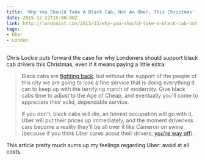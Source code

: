 ```yaml
---
title: 'Why You Should Take A Black Cab, Not An Uber, This Christmas'
date: 2015-12-22T15:00:00Z
link: http://londonist.com/2015/12/why-you-should-take-a-black-cab-not-an-uber-this-christmas
tags:
- Uber
- London
---
```

Chris Lockie puts forward the case for why Londoners should support black cab drivers this Christmas, even if it means paying a little extra:

> Black cabs are [fighting back][1], but without the support of the people of this city we are going to lose a fine service that is doing everything it can to keep up with the terrifying march of modernity. Give black cabs time to adjust to the Age of Cheap, and eventually you'll come to appreciate their solid, dependable service.
>
> If you don't, black cabs will die, an honest occupation will go with it, Uber will put their prices up immediately, and the moment driverless cars become a reality they'll be all over it like Cameron on swine (because if you think Uber cares about their drivers, [you're way off][2]).

This article pretty much sums up my feelings regarding Uber: avoid at all costs.

[1]: http://www.standard.co.uk/news/transport/black-cabs-are-better-for-capital-claim-drivers-in-new-campaign-a3137751.html
[2]: http://www.bbc.co.uk/news/business-34733862
